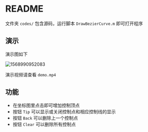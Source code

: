 # README

文件夹 `codes/` 包含源码，运行脚本 `DrawBezierCurve.m` 即可打开程序

## 演示

演示图如下

![1568990952083](assets/1568990952083.png)

演示视频请查看 `demo.mp4` 

## 功能

- 在坐标图里点击即可增加控制顶点
- 按钮 `Tip` 可以显示或关闭控制点和相应控制线的显示
- 按钮 `Back` 可以删除上一个控制点
- 按钮 `Clear` 可以删除所有控制点
